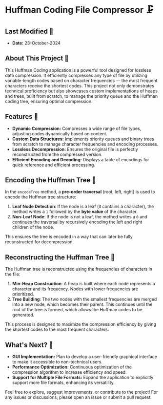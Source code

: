 
# Huffman Coding File Compressor 🗜️

## Last Modified 📆
- **Date:** 23-October-2024

## About This Project 📘
This Huffman Coding application is a powerful tool designed for lossless data compression. It efficiently compresses any type of file by utilizing variable-length codes based on character frequencies — the most frequent characters receive the shortest codes. This project not only demonstrates technical proficiency but also showcases custom implementations of heaps and trees, built from scratch, to manage the priority queue and the Huffman coding tree, ensuring optimal compression.

## Features 🌟
- **Dynamic Compression:** Compresses a wide range of file types, adjusting codes dynamically based on content.
- **Custom Data Structures:** Implements priority queues and binary trees from scratch to manage character frequencies and encoding processes.
- **Lossless Decompression:** Ensures the original file is perfectly reconstructed from the compressed version.
- **Efficient Encoding and Decoding:** Displays a table of encodings for quick reference and efficient processing.

## Encoding the Huffman Tree 🌳
In the `encodeTree` method, a **pre-order traversal** (root, left, right) is used to encode the Huffman tree structure:

1. **Leaf Node Detection**: If the node is a leaf (it contains a character), the method writes a `1` followed by the **byte value** of the character.
2. **Non-Leaf Node**: If the node is not a leaf, the method writes a `0` and continues the traversal by recursively encoding the left and right children of the node.

This ensures the tree is encoded in a way that can later be fully reconstructed for decompression.

## Reconstructing the Huffman Tree 🌱
The Huffman tree is reconstructed using the frequencies of characters in the file:

1. **Min-Heap Construction**: A heap is built where each node represents a character and its frequency. Nodes with lower frequencies are prioritized.
2. **Tree Building**: The two nodes with the smallest frequencies are merged into a new node, which becomes their parent. This continues until the root of the tree is formed, which allows the Huffman codes to be generated.

This process is designed to maximize the compression efficiency by giving the shortest codes to the most frequent characters.

## What's Next? 🚀
- **GUI Implementation:** Plan to develop a user-friendly graphical interface to make it accessible to non-technical users.
- **Performance Optimization:** Continuous optimization of the compression algorithm to increase efficiency and speed.
- **Support for Multiple File Formats:** Expand the application to explicitly support more file formats, enhancing its versatility.



Feel free to explore, suggest improvements, or contribute to the project! For any issues or discussions, please open an issue or submit a pull request.
